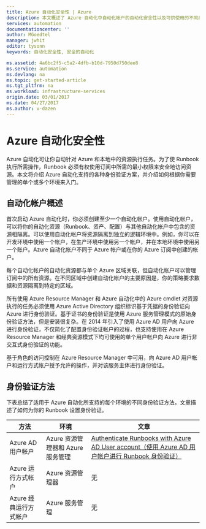 ```yaml
---
title: Azure 自动化安全性 | Azure
description: 本文概述了 Azure 自动化中自动化帐户的自动化安全性以及可供使用的不同身份验证方法。
services: automation
documentationcenter: ''
author: MGoedtel
manager: jwhit
editor: tysonn
keywords: 自动化安全性, 安全的自动化

ms.assetid: 4a6bc2f5-c5a2-4dfb-b10d-7950d750dee8
ms.service: automation
ms.devlang: na
ms.topic: get-started-article
ms.tgt_pltfrm: na
ms.workload: infrastructure-services
origin.date: 03/01/2017
ms.date: 04/27/2017
ms.author: v-dazen
---
```


# Azure 自动化安全性
Azure 自动化可让你自动针对 Azure 和本地中的资源执行任务。为了使 Runbook 执行所需操作，Runbook 必须有权使用订阅中所需的最小权限来安全地访问资源。本文将介绍 Azure 自动化支持的各种身份验证方案，并介绍如何根据你需要管理的单个或多个环境来入门。

## 自动化帐户概述
首次启动 Azure 自动化时，你必须创建至少一个自动化帐户。使用自动化帐户，可以将你的自动化资源（Runbook、资产、配置）与其他自动化帐户中包含的资源相隔离。可以使用自动化帐户将资源隔离到独立的逻辑环境中。例如，你可以在开发环境中使用一个帐户，在生产环境中使用另一个帐户，并在本地环境中使用另一个账户。Azure 自动化帐户不同于 Azure 帐户或在你的 Azure 订阅中创建的帐户。

每个自动化帐户的自动化资源都与单个 Azure 区域关联，但自动化帐户可以管理订阅中的所有资源。在不同区域中创建自动化帐户的主要原因是，你的策略要求数据和资源隔离到特定的区域。

所有使用 Azure Resource Manager 和 Azure 自动化中的 Azure cmdlet 对资源执行的任务必须使用 Azure Active Directory 组织标识基于凭据的身份验证向 Azure 进行身份验证。基于证书的身份验证是使用 Azure 服务管理模式的原始身份验证方法，但是安装很复杂。在 2014 年引入了使用 Azure AD 用户向 Azure 进行身份验证，不仅简化了配置身份验证帐户的过程，也支持使用在 Azure Resource Manager 和经典资源模式下均可使用的单个用户帐户向 Azure 进行非交互式身份验证的功能。

基于角色的访问控制在 Azure Resource Manager 中可用，向 Azure AD 用户帐户和运行方式帐户授予允许的操作，并对该服务主体进行身份验证。

## 身份验证方法
下表总结了适用于 Azure 自动化所支持的每个环境的不同身份验证方法，文章描述了如何为你的 Runbook 设置身份验证。

| 方法 | 环境 | 文章 |
| --- | --- | --- |
| Azure AD 用户帐户 |Azure 资源管理器和 Azure 服务管理 |[Authenticate Runbooks with Azure AD User account（使用 Azure AD 用户帐户进行 Runbook 身份验证）](./automation-create-aduser-account.md) |
| Azure 运行方式帐户 |Azure 资源管理器 |无 |
| Azure 经典运行方式帐户 |Azure 服务管理 |无 |

<!---HONumber=Mooncake_Quality_Review_0104_2017-->